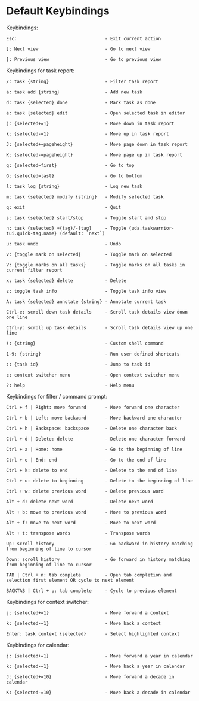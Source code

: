 # Default Keybindings

Keybindings:

    Esc:                                 - Exit current action

    ]: Next view                         - Go to next view

    [: Previous view                     - Go to previous view

Keybindings for task report:

    /: task {string}                     - Filter task report

    a: task add {string}                 - Add new task

    d: task {selected} done              - Mark task as done

    e: task {selected} edit              - Open selected task in editor

    j: {selected+=1}                     - Move down in task report

    k: {selected-=1}                     - Move up in task report

    J: {selected+=pageheight}            - Move page down in task report

    K: {selected-=pageheight}            - Move page up in task report

    g: {selected=first}                  - Go to top

    G: {selected=last}                   - Go to bottom

    l: task log {string}                 - Log new task

    m: task {selected} modify {string}   - Modify selected task

    q: exit                              - Quit

    s: task {selected} start/stop        - Toggle start and stop

    n: task {selected} +{tag}/-{tag}     - Toggle {uda.taskwarrior-tui.quick-tag.name} (default: `next`)

    u: task undo                         - Undo

    v: {toggle mark on selected}         - Toggle mark on selected

    V: {toggle marks on all tasks}       - Toggle marks on all tasks in current filter report

    x: task {selected} delete            - Delete

    z: toggle task info                  - Toggle task info view

    A: task {selected} annotate {string} - Annotate current task

    Ctrl-e: scroll down task details     - Scroll task details view down one line

    Ctrl-y: scroll up task details       - Scroll task details view up one line

    !: {string}                          - Custom shell command

    1-9: {string}                        - Run user defined shortcuts

    :: {task id}                         - Jump to task id

    c: context switcher menu             - Open context switcher menu

    ?: help                              - Help menu

Keybindings for filter / command prompt:

    Ctrl + f | Right: move forward       - Move forward one character

    Ctrl + b | Left: move backward       - Move backward one character

    Ctrl + h | Backspace: backspace      - Delete one character back

    Ctrl + d | Delete: delete            - Delete one character forward

    Ctrl + a | Home: home                - Go to the beginning of line

    Ctrl + e | End: end                  - Go to the end of line

    Ctrl + k: delete to end              - Delete to the end of line

    Ctrl + u: delete to beginning        - Delete to the beginning of line

    Ctrl + w: delete previous word       - Delete previous word

    Alt + d: delete next word            - Delete next word

    Alt + b: move to previous word       - Move to previous word

    Alt + f: move to next word           - Move to next word

    Alt + t: transpose words             - Transpose words

    Up: scroll history                   - Go backward in history matching from beginning of line to cursor

    Down: scroll history                 - Go forward in history matching from beginning of line to cursor

    TAB | Ctrl + n: tab complete         - Open tab completion and selection first element OR cycle to next element

    BACKTAB | Ctrl + p: tab complete     - Cycle to previous element

Keybindings for context switcher:

    j: {selected+=1}                     - Move forward a context

    k: {selected-=1}                     - Move back a context

    Enter: task context {selected}       - Select highlighted context

Keybindings for calendar:

    j: {selected+=1}                     - Move forward a year in calendar

    k: {selected-=1}                     - Move back a year in calendar

    J: {selected+=10}                    - Move forward a decade in calendar

    K: {selected-=10}                    - Move back a decade in calendar
